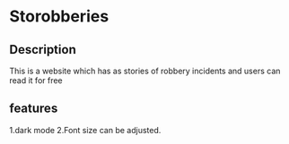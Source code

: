 # Storobberies

## Description

This is a website which has as stories of robbery incidents and users can read it for free

## features

1.dark mode
2.Font size can be adjusted.
